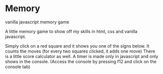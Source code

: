 # Memory
vanilla javascript memory game

A little memory game to show off my skills in html, css and vanilla javascript.

Simply click on a red square and it shows you one of the signs below.
It counts the moves (for every two squares clicked, it adds one move)
There is a little score calculator as well.
A timer is made only in javascript and only shows in the console. (Access the console by pressing f12 and click on the console tab)
